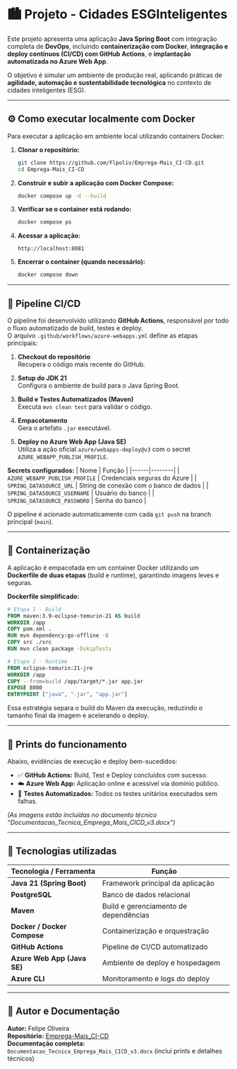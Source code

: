 # 🏙️ Projeto - Cidades ESGInteligentes

Este projeto apresenta uma aplicação **Java Spring Boot** com integração completa de **DevOps**, incluindo **containerização com Docker**, **integração e deploy contínuos (CI/CD) com GitHub Actions**, e **implantação automatizada no Azure Web App**.

O objetivo é simular um ambiente de produção real, aplicando práticas de **agilidade, automação e sustentabilidade tecnológica** no contexto de cidades inteligentes (ESG).

---

## ⚙️ Como executar localmente com Docker

Para executar a aplicação em ambiente local utilizando containers Docker:

1. **Clonar o repositório:**
   ```bash
   git clone https://github.com/Flpoliv/Emprega-Mais_CI-CD.git
   cd Emprega-Mais_CI-CD
   ```

2. **Construir e subir a aplicação com Docker Compose:**
   ```bash
   docker compose up -d --build
   ```

3. **Verificar se o container está rodando:**
   ```bash
   docker compose ps
   ```

4. **Acessar a aplicação:**
   ```
   http://localhost:8081
   ```

5. **Encerrar o container (quando necessário):**
   ```bash
   docker compose down
   ```

---

## 🔁 Pipeline CI/CD

O pipeline foi desenvolvido utilizando **GitHub Actions**, responsável por todo o fluxo automatizado de build, testes e deploy.  
O arquivo `.github/workflows/azure-webapps.yml` define as etapas principais:

1. **Checkout do repositório**  
   Recupera o código mais recente do GitHub.

2. **Setup do JDK 21**  
   Configura o ambiente de build para o Java Spring Boot.

3. **Build e Testes Automatizados (Maven)**  
   Executa `mvn clean test` para validar o código.

4. **Empacotamento**  
   Gera o artefato `.jar` executável.

5. **Deploy no Azure Web App (Java SE)**  
   Utiliza a ação oficial `azure/webapps-deploy@v3` com o secret `AZURE_WEBAPP_PUBLISH_PROFILE`.

**Secrets configurados:**
| Nome | Função |
|------|--------|
| `AZURE_WEBAPP_PUBLISH_PROFILE` | Credenciais seguras do Azure |
| `SPRING_DATASOURCE_URL` | String de conexão com o banco de dados |
| `SPRING_DATASOURCE_USERNAME` | Usuário do banco |
| `SPRING_DATASOURCE_PASSWORD` | Senha do banco |

O pipeline é acionado automaticamente com cada `git push` na branch principal (`main`).

---

## 🐳 Containerização

A aplicação é empacotada em um container Docker utilizando um **Dockerfile de duas etapas** (build e runtime), garantindo imagens leves e seguras.

**Dockerfile simplificado:**
```Dockerfile
# Etapa 1 - Build
FROM maven:3.9-eclipse-temurin-21 AS build
WORKDIR /app
COPY pom.xml .
RUN mvn dependency:go-offline -B
COPY src ./src
RUN mvn clean package -DskipTests

# Etapa 2 - Runtime
FROM eclipse-temurin:21-jre
WORKDIR /app
COPY --from=build /app/target/*.jar app.jar
EXPOSE 8080
ENTRYPOINT ["java", "-jar", "app.jar"]
```

Essa estratégia separa o build do Maven da execução, reduzindo o tamanho final da imagem e acelerando o deploy.

---

## 📸 Prints do funcionamento

Abaixo, evidências de execução e deploy bem-sucedidos:

- ✅ **GitHub Actions:** Build, Test e Deploy concluídos com sucesso.  
- ☁️ **Azure Web App:** Aplicação online e acessível via domínio público.  
- 🧪 **Testes Automatizados:** Todos os testes unitários executados sem falhas.

*(As imagens estão incluídas no documento técnico “Documentacao_Tecnica_Emprega_Mais_CICD_v3.docx”)*

---

## 🧰 Tecnologias utilizadas

| Tecnologia / Ferramenta | Função |
|--------------------------|--------|
| **Java 21 (Spring Boot)** | Framework principal da aplicação |
| **PostgreSQL** | Banco de dados relacional |
| **Maven** | Build e gerenciamento de dependências |
| **Docker / Docker Compose** | Containerização e orquestração |
| **GitHub Actions** | Pipeline de CI/CD automatizado |
| **Azure Web App (Java SE)** | Ambiente de deploy e hospedagem |
| **Azure CLI** | Monitoramento e logs do deploy |

---

## 📘 Autor e Documentação

**Autor:** Felipe Oliveira  
**Repositório:** [Emprega-Mais_CI-CD](https://github.com/Flpoliv/Emprega-Mais_CI-CD)  
**Documentação completa:** `Documentacao_Tecnica_Emprega_Mais_CICD_v3.docx` (inclui prints e detalhes técnicos)
